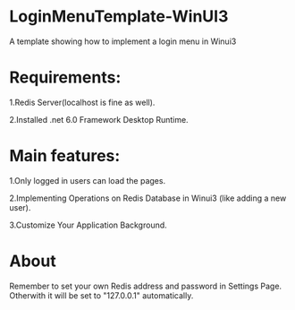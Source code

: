 # LoginMenuTemplate-WinUI3
A template showing how to implement a login menu in Winui3

# Requirements:

1.Redis Server(localhost is fine as well).

2.Installed .net 6.0 Framework Desktop Runtime.

# Main features:

1.Only logged in users can load the pages.

2.Implementing Operations on Redis Database in Winui3 (like adding a new user).

3.Customize Your Application Background.

# About
Remember to set your own Redis address and password in Settings Page. Otherwith it will be set to "127.0.0.1" automatically.
